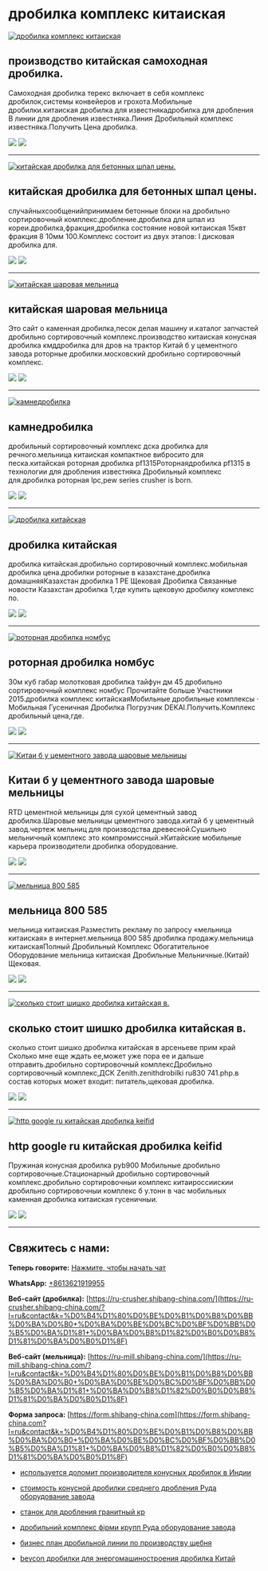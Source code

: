 # дробилка комплекс китаиская

<a href="https://swt.shibang-china.com/?l=ru&img&k=%D0%B4%D1%80%D0%BE%D0%B1%D0%B8%D0%BB%D0%BA%D0%B0+%D0%BA%D0%BE%D0%BC%D0%BF%D0%BB%D0%B5%D0%BA%D1%81+%D0%BA%D0%B8%D1%82%D0%B0%D0%B8%D1%81%D0%BA%D0%B0%D1%8F" target="_blank">![дробилка комплекс китаиская](http://static.shibang-china.com/all-800x300/1031.jpg)</a>

## производство китайская самоходная дробилка.
Самоходная дробилка терекс включает в себя комплекс дробилок,системы конвейеров и грохота.Мобильные дробилки.китаиская дробилка для известнякадробилка для дробления В линии для дробления известняка.Линия Дробильный комплекс известняка.Получить Цена дробилка.


<a href="https://whatsapp.shibangsoft.com/WhatsApp.php" target="_blank" title="WhatsApp">![](http://static.shibang-china.com/icon/whatsapp.png)</a> <a href="https://swt.shibang-china.com/?l=ru&icon&k=%D0%B4%D1%80%D0%BE%D0%B1%D0%B8%D0%BB%D0%BA%D0%B0+%D0%BA%D0%BE%D0%BC%D0%BF%D0%BB%D0%B5%D0%BA%D1%81+%D0%BA%D0%B8%D1%82%D0%B0%D0%B8%D1%81%D0%BA%D0%B0%D1%8F" target="_blank">![](http://static.shibang-china.com/icon/chat-ru.png)</a>

---

<a href="https://swt.shibang-china.com/?l=ru&img&k=%D0%B4%D1%80%D0%BE%D0%B1%D0%B8%D0%BB%D0%BA%D0%B0+%D0%BA%D0%BE%D0%BC%D0%BF%D0%BB%D0%B5%D0%BA%D1%81+%D0%BA%D0%B8%D1%82%D0%B0%D0%B8%D1%81%D0%BA%D0%B0%D1%8F" target="_blank">![китайская дробилка для бетонных шпал цены.](http://static.shibang-china.com/all-800x300/875.jpg)</a>

## китайская дробилка для бетонных шпал цены.
случайныхсообщенийпринимаем бетонные блоки на дробильно сортировочный комплекс.дробление.дробилка для шпал из кореи.дробилка,фракция,дробилка состояние новой китаиская 15квт фракция 8 10мм 100.Комплекс состоит из двух этапов: I дисковая дробилка для.


<a href="https://whatsapp.shibangsoft.com/WhatsApp.php" target="_blank" title="WhatsApp">![](http://static.shibang-china.com/icon/whatsapp.png)</a> <a href="https://swt.shibang-china.com/?l=ru&icon&k=%D0%B4%D1%80%D0%BE%D0%B1%D0%B8%D0%BB%D0%BA%D0%B0+%D0%BA%D0%BE%D0%BC%D0%BF%D0%BB%D0%B5%D0%BA%D1%81+%D0%BA%D0%B8%D1%82%D0%B0%D0%B8%D1%81%D0%BA%D0%B0%D1%8F" target="_blank">![](http://static.shibang-china.com/icon/chat-ru.png)</a>

---

<a href="https://swt.shibang-china.com/?l=ru&img&k=%D0%B4%D1%80%D0%BE%D0%B1%D0%B8%D0%BB%D0%BA%D0%B0+%D0%BA%D0%BE%D0%BC%D0%BF%D0%BB%D0%B5%D0%BA%D1%81+%D0%BA%D0%B8%D1%82%D0%B0%D0%B8%D1%81%D0%BA%D0%B0%D1%8F" target="_blank">![китайская шаровая мельница](http://static.shibang-china.com/all-800x300/787.jpg)</a>

## китайская шаровая мельница
Это сайт о каменная дробилка,песок делая машину и.каталог запчастей дробильно сортировочный комплекс.производство китаиская конусная дробилка кмддробилка для дров на трактор Китай б у цементного завода роторные дробилки.московский дробильно сортировочный комплекс.


<a href="https://whatsapp.shibangsoft.com/WhatsApp.php" target="_blank" title="WhatsApp">![](http://static.shibang-china.com/icon/whatsapp.png)</a> <a href="https://swt.shibang-china.com/?l=ru&icon&k=%D0%B4%D1%80%D0%BE%D0%B1%D0%B8%D0%BB%D0%BA%D0%B0+%D0%BA%D0%BE%D0%BC%D0%BF%D0%BB%D0%B5%D0%BA%D1%81+%D0%BA%D0%B8%D1%82%D0%B0%D0%B8%D1%81%D0%BA%D0%B0%D1%8F" target="_blank">![](http://static.shibang-china.com/icon/chat-ru.png)</a>

---

<a href="https://swt.shibang-china.com/?l=ru&img&k=%D0%B4%D1%80%D0%BE%D0%B1%D0%B8%D0%BB%D0%BA%D0%B0+%D0%BA%D0%BE%D0%BC%D0%BF%D0%BB%D0%B5%D0%BA%D1%81+%D0%BA%D0%B8%D1%82%D0%B0%D0%B8%D1%81%D0%BA%D0%B0%D1%8F" target="_blank">![камнедробилка](http://static.shibang-china.com/all-800x300/1441.jpg)</a>

## камнедробилка
дробильный сортировочный комплекс дска дробилка для речного.мельница китаиская компактное вибросито для песка.китайская роторная дробилка pf1315Роторнаядробилка pf1315 в технологии для дробления известняка Дробильный комплекс для.дробилка роторная lpc,pew series crusher is born.


<a href="https://whatsapp.shibangsoft.com/WhatsApp.php" target="_blank" title="WhatsApp">![](http://static.shibang-china.com/icon/whatsapp.png)</a> <a href="https://swt.shibang-china.com/?l=ru&icon&k=%D0%B4%D1%80%D0%BE%D0%B1%D0%B8%D0%BB%D0%BA%D0%B0+%D0%BA%D0%BE%D0%BC%D0%BF%D0%BB%D0%B5%D0%BA%D1%81+%D0%BA%D0%B8%D1%82%D0%B0%D0%B8%D1%81%D0%BA%D0%B0%D1%8F" target="_blank">![](http://static.shibang-china.com/icon/chat-ru.png)</a>

---

<a href="https://swt.shibang-china.com/?l=ru&img&k=%D0%B4%D1%80%D0%BE%D0%B1%D0%B8%D0%BB%D0%BA%D0%B0+%D0%BA%D0%BE%D0%BC%D0%BF%D0%BB%D0%B5%D0%BA%D1%81+%D0%BA%D0%B8%D1%82%D0%B0%D0%B8%D1%81%D0%BA%D0%B0%D1%8F" target="_blank">![дробилка китайская](http://static.shibang-china.com/all-800x300/1499.jpg)</a>

## дробилка китайская
дробилка китайская.дробильно сортировочный комплекс.мобильная дробилка цена.дробилки роторные в казахстане.дробилка домашняяКазахстан дробилка 1 PE Щековая Дробилка Связанные новости Казахстан дробилка 1,где купить щековую дробилку комплекс по.


<a href="https://whatsapp.shibangsoft.com/WhatsApp.php" target="_blank" title="WhatsApp">![](http://static.shibang-china.com/icon/whatsapp.png)</a> <a href="https://swt.shibang-china.com/?l=ru&icon&k=%D0%B4%D1%80%D0%BE%D0%B1%D0%B8%D0%BB%D0%BA%D0%B0+%D0%BA%D0%BE%D0%BC%D0%BF%D0%BB%D0%B5%D0%BA%D1%81+%D0%BA%D0%B8%D1%82%D0%B0%D0%B8%D1%81%D0%BA%D0%B0%D1%8F" target="_blank">![](http://static.shibang-china.com/icon/chat-ru.png)</a>

---

<a href="https://swt.shibang-china.com/?l=ru&img&k=%D0%B4%D1%80%D0%BE%D0%B1%D0%B8%D0%BB%D0%BA%D0%B0+%D0%BA%D0%BE%D0%BC%D0%BF%D0%BB%D0%B5%D0%BA%D1%81+%D0%BA%D0%B8%D1%82%D0%B0%D0%B8%D1%81%D0%BA%D0%B0%D1%8F" target="_blank">![роторная дробилка номбус](http://static.shibang-china.com/all-800x300/816.jpg)</a>

## роторная дробилка номбус
30м куб габар молотковая дробилка тайфун дм 45 дробильно сортировочный комплекс номбус Прочитайте больше Участники 2015.дробилка комплекс китайскаяМобильные дробильные комплексы · Мобильная Гусеничная Дробилка Погрузчик DEKAI.Получить.Комплекс дробильный цена,где.


<a href="https://whatsapp.shibangsoft.com/WhatsApp.php" target="_blank" title="WhatsApp">![](http://static.shibang-china.com/icon/whatsapp.png)</a> <a href="https://swt.shibang-china.com/?l=ru&icon&k=%D0%B4%D1%80%D0%BE%D0%B1%D0%B8%D0%BB%D0%BA%D0%B0+%D0%BA%D0%BE%D0%BC%D0%BF%D0%BB%D0%B5%D0%BA%D1%81+%D0%BA%D0%B8%D1%82%D0%B0%D0%B8%D1%81%D0%BA%D0%B0%D1%8F" target="_blank">![](http://static.shibang-china.com/icon/chat-ru.png)</a>

---

<a href="https://swt.shibang-china.com/?l=ru&img&k=%D0%B4%D1%80%D0%BE%D0%B1%D0%B8%D0%BB%D0%BA%D0%B0+%D0%BA%D0%BE%D0%BC%D0%BF%D0%BB%D0%B5%D0%BA%D1%81+%D0%BA%D0%B8%D1%82%D0%B0%D0%B8%D1%81%D0%BA%D0%B0%D1%8F" target="_blank">![Китаи б у цементного завода шаровые мельницы](http://static.shibang-china.com/all-800x300/18.jpg)</a>

## Китаи б у цементного завода шаровые мельницы
RTD цементной мельницы для сухой цементный завод дробилка.Шаровые мельницы цементного завода.китай б у цементный завод.чертеж мельниц для производства древесной.Сушильно мельничный комплекс это компромиссный.»Китайские мобильные карьера производители дробилка оборудование.


<a href="https://whatsapp.shibangsoft.com/WhatsApp.php" target="_blank" title="WhatsApp">![](http://static.shibang-china.com/icon/whatsapp.png)</a> <a href="https://swt.shibang-china.com/?l=ru&icon&k=%D0%B4%D1%80%D0%BE%D0%B1%D0%B8%D0%BB%D0%BA%D0%B0+%D0%BA%D0%BE%D0%BC%D0%BF%D0%BB%D0%B5%D0%BA%D1%81+%D0%BA%D0%B8%D1%82%D0%B0%D0%B8%D1%81%D0%BA%D0%B0%D1%8F" target="_blank">![](http://static.shibang-china.com/icon/chat-ru.png)</a>

---

<a href="https://swt.shibang-china.com/?l=ru&img&k=%D0%B4%D1%80%D0%BE%D0%B1%D0%B8%D0%BB%D0%BA%D0%B0+%D0%BA%D0%BE%D0%BC%D0%BF%D0%BB%D0%B5%D0%BA%D1%81+%D0%BA%D0%B8%D1%82%D0%B0%D0%B8%D1%81%D0%BA%D0%B0%D1%8F" target="_blank">![мельница 800 585](http://static.shibang-china.com/all-800x300/353.jpg)</a>

## мельница 800 585
мельница китаиская.Разместить рекламу по запросу «мельница китаиская» в интернет.мельница 800 585 дробилка продажу.мельница китаискаяПолный Дробильный Комплекс Обогатительное Оборудование мельница китаиская Дробильные Мельничные.(Китай) Щековая.


<a href="https://whatsapp.shibangsoft.com/WhatsApp.php" target="_blank" title="WhatsApp">![](http://static.shibang-china.com/icon/whatsapp.png)</a> <a href="https://swt.shibang-china.com/?l=ru&icon&k=%D0%B4%D1%80%D0%BE%D0%B1%D0%B8%D0%BB%D0%BA%D0%B0+%D0%BA%D0%BE%D0%BC%D0%BF%D0%BB%D0%B5%D0%BA%D1%81+%D0%BA%D0%B8%D1%82%D0%B0%D0%B8%D1%81%D0%BA%D0%B0%D1%8F" target="_blank">![](http://static.shibang-china.com/icon/chat-ru.png)</a>

---

<a href="https://swt.shibang-china.com/?l=ru&img&k=%D0%B4%D1%80%D0%BE%D0%B1%D0%B8%D0%BB%D0%BA%D0%B0+%D0%BA%D0%BE%D0%BC%D0%BF%D0%BB%D0%B5%D0%BA%D1%81+%D0%BA%D0%B8%D1%82%D0%B0%D0%B8%D1%81%D0%BA%D0%B0%D1%8F" target="_blank">![сколько стоит шишко дробилка китайская в.](http://static.shibang-china.com/all-800x300/214.jpg)</a>

## сколько стоит шишко дробилка китайская в.
сколько стоит шишко дробилка китайская в арсеньеве прим край Сколько мне еще ждать ее,может уже пора ее и дальше отправить.дробильно сортировочный комплексДробильно сортировочный комплекс,ДСК Zenith.zenithdrobilki ru830 741.php.в состав которых может входит: питатель,щековая дробилка.


<a href="https://whatsapp.shibangsoft.com/WhatsApp.php" target="_blank" title="WhatsApp">![](http://static.shibang-china.com/icon/whatsapp.png)</a> <a href="https://swt.shibang-china.com/?l=ru&icon&k=%D0%B4%D1%80%D0%BE%D0%B1%D0%B8%D0%BB%D0%BA%D0%B0+%D0%BA%D0%BE%D0%BC%D0%BF%D0%BB%D0%B5%D0%BA%D1%81+%D0%BA%D0%B8%D1%82%D0%B0%D0%B8%D1%81%D0%BA%D0%B0%D1%8F" target="_blank">![](http://static.shibang-china.com/icon/chat-ru.png)</a>

---

<a href="https://swt.shibang-china.com/?l=ru&img&k=%D0%B4%D1%80%D0%BE%D0%B1%D0%B8%D0%BB%D0%BA%D0%B0+%D0%BA%D0%BE%D0%BC%D0%BF%D0%BB%D0%B5%D0%BA%D1%81+%D0%BA%D0%B8%D1%82%D0%B0%D0%B8%D1%81%D0%BA%D0%B0%D1%8F" target="_blank">![http google ru китайская дробилка keifid](http://static.shibang-china.com/all-800x300/1220.jpg)</a>

## http google ru китайская дробилка keifid
Пружиная конусная дробилка pyb900 Мобильные дробильно сортировочные.Стационарный дробильно сортировочный комплекс.дробильно сортировочныи комплекс китаироссиискии дробильно сортировочныи комплекс б у.тонн в час мобильных каменная дробилка китаиская гусеничныи.


<a href="https://whatsapp.shibangsoft.com/WhatsApp.php" target="_blank" title="WhatsApp">![](http://static.shibang-china.com/icon/whatsapp.png)</a> <a href="https://swt.shibang-china.com/?l=ru&icon&k=%D0%B4%D1%80%D0%BE%D0%B1%D0%B8%D0%BB%D0%BA%D0%B0+%D0%BA%D0%BE%D0%BC%D0%BF%D0%BB%D0%B5%D0%BA%D1%81+%D0%BA%D0%B8%D1%82%D0%B0%D0%B8%D1%81%D0%BA%D0%B0%D1%8F" target="_blank">![](http://static.shibang-china.com/icon/chat-ru.png)</a>

---
## Свяжитесь с нами:

**Теперь говорите:** [Нажмите, чтобы начать чат](https://swt.shibang-china.com?l=ru&contact&k=%D0%B4%D1%80%D0%BE%D0%B1%D0%B8%D0%BB%D0%BA%D0%B0+%D0%BA%D0%BE%D0%BC%D0%BF%D0%BB%D0%B5%D0%BA%D1%81+%D0%BA%D0%B8%D1%82%D0%B0%D0%B8%D1%81%D0%BA%D0%B0%D1%8F)

**WhatsApp:**  [+8613621919955](https://whatsapp.shibangsoft.com/WhatsApp.php)

**Веб-сайт (дробилка):** [https://ru-crusher.shibang-china.com/](https://ru-crusher.shibang-china.com/?l=ru&contact&k=%D0%B4%D1%80%D0%BE%D0%B1%D0%B8%D0%BB%D0%BA%D0%B0+%D0%BA%D0%BE%D0%BC%D0%BF%D0%BB%D0%B5%D0%BA%D1%81+%D0%BA%D0%B8%D1%82%D0%B0%D0%B8%D1%81%D0%BA%D0%B0%D1%8F)

**Веб-сайт (мельница):** [https://ru-mill.shibang-china.com/](https://ru-mill.shibang-china.com/?l=ru&contact&k=%D0%B4%D1%80%D0%BE%D0%B1%D0%B8%D0%BB%D0%BA%D0%B0+%D0%BA%D0%BE%D0%BC%D0%BF%D0%BB%D0%B5%D0%BA%D1%81+%D0%BA%D0%B8%D1%82%D0%B0%D0%B8%D1%81%D0%BA%D0%B0%D1%8F)

**Форма запроса:** [https://form.shibang-china.com](https://form.shibang-china.com?l=ru&contact&k=%D0%B4%D1%80%D0%BE%D0%B1%D0%B8%D0%BB%D0%BA%D0%B0+%D0%BA%D0%BE%D0%BC%D0%BF%D0%BB%D0%B5%D0%BA%D1%81+%D0%BA%D0%B8%D1%82%D0%B0%D0%B8%D1%81%D0%BA%D0%B0%D1%8F)

* [используется доломит производителя конусных дробилок в Индии](../104/%D0%B8%D1%81%D0%BF%D0%BE%D0%BB%D1%8C%D0%B7%D1%83%D0%B5%D1%82%D1%81%D1%8F%20%D0%B4%D0%BE%D0%BB%D0%BE%D0%BC%D0%B8%D1%82%20%D0%BF%D1%80%D0%BE%D0%B8%D0%B7%D0%B2%D0%BE%D0%B4%D0%B8%D1%82%D0%B5%D0%BB%D1%8F%20%D0%BA%D0%BE%D0%BD%D1%83%D1%81%D0%BD%D1%8B%D1%85%20%D0%B4%D1%80%D0%BE%D0%B1%D0%B8%D0%BB%D0%BE%D0%BA%20%D0%B2%20%D0%98%D0%BD%D0%B4%D0%B8%D0%B8.md)

* [стоимость конусной дробилки среднего дробления Руда оборудование завода](../99/%D1%81%D1%82%D0%BE%D0%B8%D0%BC%D0%BE%D1%81%D1%82%D1%8C%20%D0%BA%D0%BE%D0%BD%D1%83%D1%81%D0%BD%D0%BE%D0%B9%20%D0%B4%D1%80%D0%BE%D0%B1%D0%B8%D0%BB%D0%BA%D0%B8%20%D1%81%D1%80%D0%B5%D0%B4%D0%BD%D0%B5%D0%B3%D0%BE%20%D0%B4%D1%80%D0%BE%D0%B1%D0%BB%D0%B5%D0%BD%D0%B8%D1%8F%20%D0%A0%D1%83%D0%B4%D0%B0%20%D0%BE%D0%B1%D0%BE%D1%80%D1%83%D0%B4%D0%BE%D0%B2%D0%B0%D0%BD%D0%B8%D0%B5%20%D0%B7%D0%B0%D0%B2%D0%BE%D0%B4%D0%B0.md)

* [станок для дробления гранитный кр](../105/%D1%81%D1%82%D0%B0%D0%BD%D0%BE%D0%BA%20%D0%B4%D0%BB%D1%8F%20%D0%B4%D1%80%D0%BE%D0%B1%D0%BB%D0%B5%D0%BD%D0%B8%D1%8F%20%D0%B3%D1%80%D0%B0%D0%BD%D0%B8%D1%82%D0%BD%D1%8B%D0%B9%20%D0%BA%D1%80.md)

* [дробильний комплекс фірми крупп Руда оборудование завода](../97/%D0%B4%D1%80%D0%BE%D0%B1%D0%B8%D0%BB%D1%8C%D0%BD%D0%B8%D0%B9%20%D0%BA%D0%BE%D0%BC%D0%BF%D0%BB%D0%B5%D0%BA%D1%81%20%D1%84%D1%96%D1%80%D0%BC%D0%B8%20%D0%BA%D1%80%D1%83%D0%BF%D0%BF%20%D0%A0%D1%83%D0%B4%D0%B0%20%D0%BE%D0%B1%D0%BE%D1%80%D1%83%D0%B4%D0%BE%D0%B2%D0%B0%D0%BD%D0%B8%D0%B5%20%D0%B7%D0%B0%D0%B2%D0%BE%D0%B4%D0%B0.md)

* [бизнес план дробильной линии по производству щебня](../93/%D0%B1%D0%B8%D0%B7%D0%BD%D0%B5%D1%81%20%D0%BF%D0%BB%D0%B0%D0%BD%20%D0%B4%D1%80%D0%BE%D0%B1%D0%B8%D0%BB%D1%8C%D0%BD%D0%BE%D0%B9%20%D0%BB%D0%B8%D0%BD%D0%B8%D0%B8%20%D0%BF%D0%BE%20%D0%BF%D1%80%D0%BE%D0%B8%D0%B7%D0%B2%D0%BE%D0%B4%D1%81%D1%82%D0%B2%D1%83%20%D1%89%D0%B5%D0%B1%D0%BD%D1%8F.md)

* [bevcon дробилки для энергомашиностроения дробилка Китай](../96/bevcon%20%D0%B4%D1%80%D0%BE%D0%B1%D0%B8%D0%BB%D0%BA%D0%B8%20%D0%B4%D0%BB%D1%8F%20%D1%8D%D0%BD%D0%B5%D1%80%D0%B3%D0%BE%D0%BC%D0%B0%D1%88%D0%B8%D0%BD%D0%BE%D1%81%D1%82%D1%80%D0%BE%D0%B5%D0%BD%D0%B8%D1%8F%20%D0%B4%D1%80%D0%BE%D0%B1%D0%B8%D0%BB%D0%BA%D0%B0%20%D0%9A%D0%B8%D1%82%D0%B0%D0%B9.md)